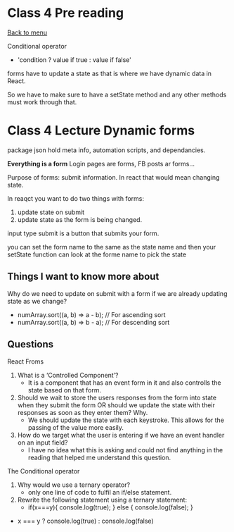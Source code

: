 # Class 4 Pre reading

[Back to menu](../README.md)

Conditional operator
- 'condition ? value if true : value if false'

forms have to update a state as that is where we have dynamic data in React.

So we have to make sure to have a setState method and any other methods must work through that.


# Class 4 Lecture Dynamic forms
package json hold meta info, automation scripts, and dependancies.

**Everything is a form** Login pages are forms, FB posts ar forms...

Purpose of forms: submit information. In react that would mean changing state. 

In reaqct you want to do two things with forms:
1. update state on submit
2. update state as the form is being changed. 

input type submit is a button that submits your form. 

you can set the form name to the same as the state name and then your setState function can look at the forme name to pick the state




## Things I want to know more about
Why do we need to update on submit with a form if we are already updating state as we change?

- numArray.sort((a, b) => a - b); // For ascending sort
- numArray.sort((a, b) => b - a); // For descending sort



## Questions
React Froms
1. What is a ‘Controlled Component’?
   - It is a component that has an event form in it and also controlls the state based on that form. 
2. Should we wait to store the users responses from the form into state when they submit the form OR should we update the state with their responses as soon as they enter them? Why.
   - We should update the state with each keystroke. This allows for the passing of the value more easily.
4. How do we target what the user is entering if we have an event handler on an input field?
   - I have no idea what this is asking and could not find anything in the reading that helped me understand this question.

The Conditional operator
1. Why would we use a ternary operator?
   - only one line of code to fulfil an if/else statement.
2. Rewrite the following statement using a ternary statement:
   -  if(x===y){
 console.log(true);
  } else {
 console.log(false);
  }
  - x === y ? console.log(true) : console.log(false)